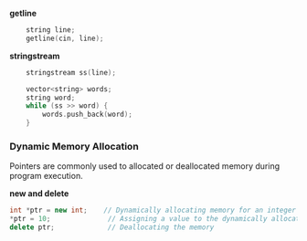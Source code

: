<!-- Things I revised  -->

**getline**
```cpp
    string line;
    getline(cin, line);
```

**stringstream**
```cpp
    stringstream ss(line);

    vector<string> words;
    string word;
    while (ss >> word) {
        words.push_back(word);
    }
```

### Dynamic Memory Allocation
Pointers are commonly used to allocated or deallocated memory during program execution.

**new and delete**
```cpp
int *ptr = new int;    // Dynamically allocating memory for an integer
*ptr = 10;              // Assigning a value to the dynamically allocated memory
delete ptr;             // Deallocating the memory
```


